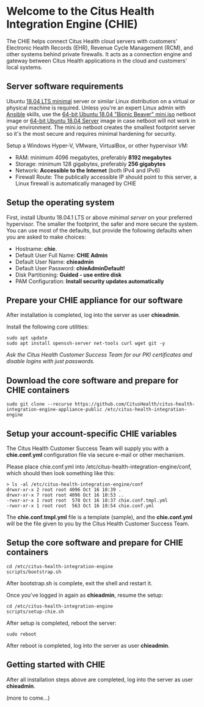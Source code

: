 # Welcome to the Citus Health Integration Engine (CHIE)

The CHIE helps connect Citus Health cloud servers with customers' Electronic Health Records (EHR), Revenue Cycle Management (RCM), and other systems behind private firewalls. It acts as a connection engine and gateway between Citus Health applications in the cloud and customers' local systems.

## Server software requirements

Ubuntu [18.04 LTS minimal](https://help.ubuntu.com/community/Installation/MinimalCD) server or similar Linux distribution on a virtual or physical machine is required. Unless you're an expert Linux admin with [Ansible](https://www.ansible.com/) skills, use the [64-bit Ubuntu 18.04 "Bionic Beaver" mini.iso](http://archive.ubuntu.com/ubuntu/dists/bionic/main/installer-amd64/current/images/netboot/mini.iso) netboot image or [64-bit Ubuntu 18.04 Server](https://www.ubuntu.com/download/server) image in case netboot will not work in your environment. The mini.io netboot creates the smallest footprint server so it's the most secure and requires minimal hardening for security.

Setup a Windows Hyper-V, VMware, VirtualBox, or other hypervisor VM:

* RAM: minimum 4096 megabytes, preferably **8192 megabytes**
* Storage: minimum 128 gigabytes, preferably **256 gigabytes**
* Network: **Accessible to the Internet** (both IPv4 and IPv6)
* Firewall Route: The publically accessible IP should point to this server, a Linux firewall is automatically managed by CHIE

## Setup the operating system

First, install Ubuntu 18.04.1 LTS or above *minimal server* on your preferred hypervisor. The smaller the footprint, the safer and more secure the system. You can use most of the defaults, but provide the following defaults when you are asked to make choices:

* Hostname: **chie**.
* Default User Full Name: **CHIE Admin**
* Default User Name: **chieadmin**
* Default User Password: **chieAdminDefault!**
* Disk Partitioning: **Guided - use entire disk**
* PAM Configuration: **Install security updates automatically**

## Prepare your CHIE appliance for our software

After installation is completed, log into the server as user **chieadmin**.

Install the following core utilities:

    sudo apt update
    sudo apt install openssh-server net-tools curl wget git -y

*Ask the Citus Health Customer Success Team for our PKI certificates and disable logins with just passwords.*

## Download the core software and prepare for CHIE containers

    sudo git clone --recurse https://github.com/CitusHealth/citus-health-integration-engine-appliance-public /etc/citus-health-integration-engine

## Setup your account-specific CHIE variables

The Citus Health Customer Success Team will supply you with a **chie.conf.yml** configuration file via secure e-mail or other mechanism.

Please place chie.conf.yml into /etc/citus-health-integration-engine/conf, which should then look something like this:

    > ls -al /etc/citus-health-integration-engine/conf
    drwxr-xr-x 2 root root 4096 Oct 16 10:39 .
    drwxr-xr-x 7 root root 4096 Oct 16 10:53 ..
    -rwxr-xr-x 1 root root  578 Oct 16 10:37 chie.conf.tmpl.yml
    -rwxr-xr-x 1 root root  563 Oct 16 10:54 chie.conf.yml

The **chie.conf.tmpl.yml** file is a template (sample), and the **chie.conf.yml** will be the file given to you by the Citus Health Customer Success Team.

## Setup the core software and prepare for CHIE containers

    cd /etc/citus-health-integration-engine 
    scripts/bootstrap.sh

After bootstrap.sh is complete, exit the shell and restart it.

Once you've logged in again as **chieadmin**, resume the setup:

    cd /etc/citus-health-integration-engine 
    scripts/setup-chie.sh

After setup is completed, reboot the server:

    sudo reboot

After reboot is completed, log into the server as user **chieadmin**.

## Getting started with CHIE

After all installation steps above are completed, log into the server as user **chieadmin**.

(more to come...)
